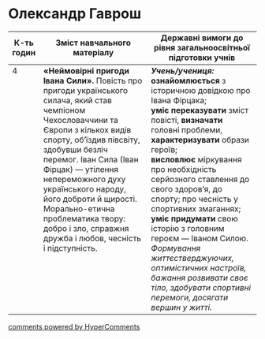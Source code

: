 <div id="hypercomments_widget" class="js-hypercomments-widget invisible"></div>

# Олександр Гаврош

<table>
  <tr>
    <td width="10%" align="center"><b>К-ть годин</b></td>
    <td width="45%" align="center"><b>Зміст навчального матеріалу</b></td>
    <td width="45%" align="center"><b>Державні вимоги до рівня загальноосвітньої підготовки учнів</b></td>
  </tr>
<tbody>
  <tr>
<td width="10%" style="vertical-align:top !important;">4
</td>
    <td width="45%" style="vertical-align:top !important;">
<b>«Неймовірні пригоди Івана Сили».</b> Повість про пригоди українського силача, який став чемпіоном Чехословаччини та Європи з кількох видів спорту, об’їздив півсвіту, здобувши безліч перемог. Іван Сила (Іван Фірцак) — утілення непереможного духу українського народу, його доброти й  щирості. Морально-етична проблематика твору: добро і зло, справжня дружба і любов, чесність і підступність.
</td>
    <td width="45%" style="vertical-align:top !important;">
<i><b>Учень/учениця:</b></i><br>
<b>ознайомлюється</b> з історичною довідкою про Івана Фірцака;<br> 
<b>уміє переказувати</b> зміст повісті, <b>визначати</b> головні проблеми, <b>характеризувати</b> образи героїв; <br>
<b>висловлює</b> міркування про необхідність серйозного ставлення до свого здоров’я, до спорту; про чесність у спортивних змаганнях; <br>
<b>уміє придумати</b> свою історію з головним героєм — Іваном Силою. <br> 
<i>Формування життєстверджуючих,  оптимістичних настроїв, бажання розвивати своє тіло, здобувати спортивні перемоги, досягати  вершин у житті.</i> </td>
  </tr>
</tbody>
</table>

<div class="js-hypercomments-container">
<a href="http://hypercomments.com" class="hc-link" title="comments widget">comments powered by HyperComments</a>
</div>